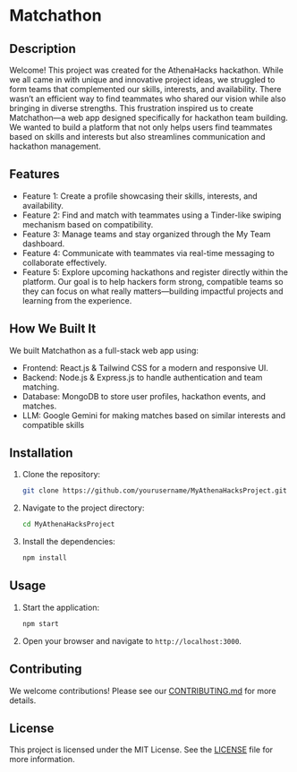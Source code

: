 # Matchathon

## Description

Welcome!
This project was created for the AthenaHacks hackathon. While we all came in with unique and innovative project ideas, we struggled to form teams that complemented our skills, interests, and availability. There wasn’t an efficient way to find teammates who shared our vision while also bringing in diverse strengths. This frustration inspired us to create Matchathon—a web app designed specifically for hackathon team building. We wanted to build a platform that not only helps users find teammates based on skills and interests but also streamlines communication and hackathon management.

## Features

- Feature 1: Create a profile showcasing their skills, interests, and availability.
- Feature 2: Find and match with teammates using a Tinder-like swiping mechanism based on compatibility.
- Feature 3: Manage teams and stay organized through the My Team dashboard.
- Feature 4: Communicate with teammates via real-time messaging to collaborate effectively.
- Feature 5: Explore upcoming hackathons and register directly within the platform. Our goal is to help hackers form strong, compatible teams so they can focus on what really matters—building impactful projects and learning from the experience.

## How We Built It 
We built Matchathon as a full-stack web app using: 
- Frontend: React.js & Tailwind CSS for a modern and responsive UI.
- Backend: Node.js & Express.js to handle authentication and team matching.
- Database: MongoDB to store user profiles, hackathon events, and matches.
- LLM: Google Gemini for making matches based on similar interests and compatible skills

## Installation

1. Clone the repository:
   ```bash
   git clone https://github.com/yourusername/MyAthenaHacksProject.git
   ```
2. Navigate to the project directory:
   ```bash
   cd MyAthenaHacksProject
   ```
3. Install the dependencies:
   ```bash
   npm install
   ```

## Usage

1. Start the application:
   ```bash
   npm start
   ```
2. Open your browser and navigate to `http://localhost:3000`.

## Contributing

We welcome contributions! Please see our [CONTRIBUTING.md](CONTRIBUTING.md) for more details.

## License

This project is licensed under the MIT License. See the [LICENSE](LICENSE) file for more information.

